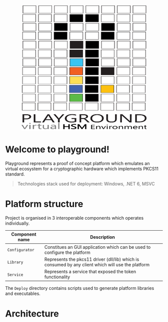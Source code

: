 <p align="center">
  <img width="400" height="400" src="docs/Playground.svg">
</p>

# Welcome to playground!

Playground represents a proof of concept platform which emulates an virtual ecosystem for a cryptographic hardware which implements PKCS11 standard.  
> Technologies stack used for deployment: Windows, .NET 6, MSVC

# Platform structure
Project is organised in 3 interoperable components which operates individually.

|Component name								 |Description                  |
|-------------------------------|-----------------------------|
|`Configurator`            	  |Constitues an GUI application which can be used to configure the platform            |
|`Library`           						|Represents the pkcs11 driver (dll/lib) which is consumed by any client which will use the platform           |
|`Service`											|Represents a service that exposed the token functionality|

The `Deploy` directory contains scripts used to generate platform libraries and executables.

# Architecture
